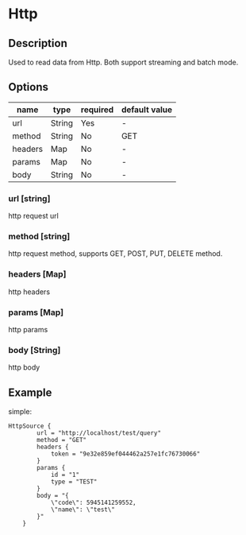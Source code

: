 # Http
## Description

Used to read data from Http. Both support streaming and batch mode.

##  Options

| name | type   | required | default value |
| --- |--------| --- | --- |
| url | String | Yes | - |
| method | String | No | GET |
| headers | Map    | No | - |
| params | Map | No | - |
| body | String | No | - |

### url [string]
http request url

### method [string]

http request method, supports GET, POST, PUT, DELETE method.

### headers [Map]

http headers

### params [Map]

http params

### body [String]

http body

## Example

simple:

```hocon
HttpSource {
        url = "http://localhost/test/query"
        method = "GET"
        headers {
            token = "9e32e859ef044462a257e1fc76730066"
        }
        params {
            id = "1"
            type = "TEST"
        }
        body = "{
            \"code\": 5945141259552,
            \"name\": \"test\"
        }"
    }
```

